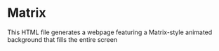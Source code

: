 # Matrix
This HTML file generates a webpage featuring a Matrix-style animated background that fills the entire screen

